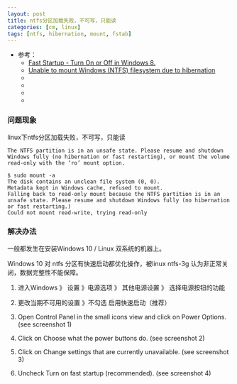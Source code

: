 ```yaml
---
layout: post
title: ntfs分区加载失败，不可写，只能读
categories: [cm, linux]
tags: [ntfs, hibernation, mount, fstab]
---
```


* 参考： 
  * [Fast Startup - Turn On or Off in Windows 8.](www.eightforums.com/tutorials/6320-fast-startup-turn-off-windows-8-a.html)
  * [Unable to mount Windows (NTFS) filesystem due to hibernation](https://askubuntu.com/a/145904)
  * []()
  * []()
  * []()
  * []()


### 问题现象

linux下ntfs分区加载失败，不可写，只能读

~~~
The NTFS partition is in an unsafe state. Please resume and shutdown
Windows fully (no hibernation or fast restarting), or mount the volume
read-only with the ‘ro’ mount option.
~~~

~~~
$ sudo mount -a
The disk contains an unclean file system (0, 0).
Metadata kept in Windows cache, refused to mount.
Falling back to read-only mount because the NTFS partition is in an
unsafe state. Please resume and shutdown Windows fully (no hibernation
or fast restarting.)
Could not mount read-write, trying read-only
~~~

### 解决办法

一般都发生在安装Windows 10 / Linux 双系统的机器上。

Windows 10 对 ntfs 分区有快速启动都优化操作，被linux ntfs-3g 认为非正常关闭，数据完整性不能保障。

1. 进入Windows 》 设置 》电源选项 》 其他电源设置 》 选择电源按钮的功能
1. 更改当期不可用的设置 》不勾选 启用快速启动（推荐）


1. Open Control Panel in the small icons view and click on Power Options. (see screenshot 1)
1. Click on Choose what the power buttons do. (see screenshot 2)
1. Click on Change settings that are currently unavailable. (see screenshot 3)
1. Uncheck Turn on fast startup (recommended). (see screenshot 4)








